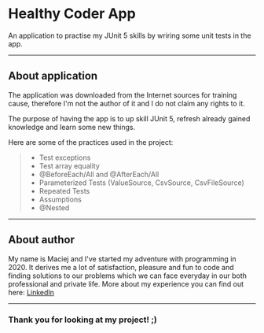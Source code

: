 # Healthy Coder App

An application to practise my JUnit 5 skills by wriring some unit tests in the app.

---

## About application

The application was downloaded from the Internet sources for training cause, therefore I'm not the author of it and I do not claim any rights to it.

The purpose of having the app is to up skill JUnit 5, refresh already gained knowledge and learn some new things.

Here are some of the practices used in the project:
> - Test exceptions
> - Test array equality
> - @BeforeEach/All and @AfterEach/All
> - Parameterized Tests (ValueSource, CsvSource, CsvFileSource)
> - Repeated Tests
> - Assumptions
> - @Nested

---

## About author

My name is Maciej and I've started my adventure with programming in 2020. It derives me a lot of satisfaction, pleasure and fun to code and finding solutions to our problems which we can face everyday in our both professional and private life.
More about my experience you can find out here: [LinkedIn](https://www.linkedin.com/in/maciejkuchciak/)

---

### Thank you for looking at my project! ;)
